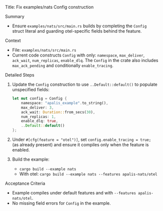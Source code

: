 Title: Fix examples/nats Config construction

Summary
- Ensure `examples/nats/src/main.rs` builds by completing the `Config` struct literal and guarding otel-specific fields behind the feature.

Context
- File: `examples/nats/src/main.rs`
- Current code constructs `Config` with only: `namespace`, `max_deliver`, `ack_wait`, `num_replicas`, `enable_dlq`. The `Config` in the crate also includes `max_ack_pending` and conditionally `enable_tracing`.

Detailed Steps
1) Update the `Config` construction to use `..Default::default()` to populate unspecified fields:
   ```rust
   let mut config = Config {
       namespace: "apalis_example".to_string(),
       max_deliver: 3,
       ack_wait: Duration::from_secs(30),
       num_replicas: 1,
       enable_dlq: true,
       ..Default::default()
   };
   ```

2) Under `#[cfg(feature = "otel")]`, set `config.enable_tracing = true;` (as already present) and ensure it compiles only when the feature is enabled.

3) Build the example:
   - `cargo build --example nats`
   - With otel: `cargo build --example nats --features apalis-nats/otel`

Acceptance Criteria
- Example compiles under default features and with `--features apalis-nats/otel`.
- No missing field errors for `Config` in the example.

